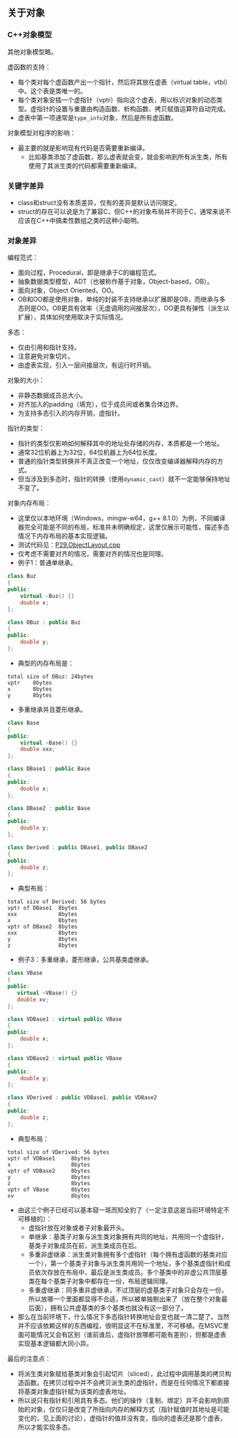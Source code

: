 ## 关于对象

### C++对象模型

其他对象模型略。

虚函数的支持：
- 每个类对每个虚函数产出一个指针，然后将其放在虚表（virtual table，vtbl）中。这个表是类唯一的。
- 每个类对象安插一个虚指针（vptr）指向这个虚表，用以标识对象的动态类型。虚指针的设置与重置由构造函数、析构函数、拷贝赋值运算符自动完成。
- 虚表中第一项通常是`type_info`对象，然后是所有虚函数。

对象模型对程序的影响：
- 最主要的就是影响现有代码是否需要重新编译。
    - 比如基类添加了虚函数，那么虚表就会变，就会影响到所有派生类，所有使用了其派生类的代码都需要重新编译。

### 关键字差异

- class和struct没有本质差异，仅有的差异是默认访问限定。
- struct的存在可以说是为了兼容C，但C++的对象布局并不同于C，通常来说不应该在C++中搞柔性数组之类的这种小聪明。

### 对象差异

编程范式：
- 面向过程，Procedural，即是继承于C的编程范式。
- 抽象数据类型模型，ADT（也被称作基于对象，Object-based，OB）。
- 面向对象，Object Oriented，OO。
- OB和OO都是使用对象，单纯的封装不支持继承以扩展即是OB，而继承与多态则是OO。OB更具有效率（无虚调用的间接层次），OO更具有弹性（派生以扩展），具体如何使用取决于实际情况。

多态：
- 仅由引用和指针支持。
- 注意避免对象切片。
- 由虚表实现，引入一层间接层次，有运行时开销。

对象的大小：
- 非静态数据成员总大小。
- 对齐加入的padding（填充），位于成员间或者集合体边界。
- 为支持多态引入的内存开销，虚指针。

指针的类型：
- 指针的类型仅影响如何解释其中的地址处存储的内存，本质都是一个地址。
- 通常32位机器上为32位，64位机器上为64位长度。
- 普通的指针类型转换并不真正改变一个地址，仅仅改变编译器解释内存的方式。
- 但当涉及到多态时，指针的转换（使用`dynamic_cast`）就不一定能够保持地址不变了。

对象内存布局：
- 这里仅以本地环境（Windows，mingw-w64，g++ 8.1.0）为例，不同编译器完全可能是不同的布局，标准并未明确规定，这里仅展示可能性，描述多态情况下内存布局的基本实现逻辑。
- 测试代码见：[P29.ObjectLayout.cpp](P29.ObjectLayout.cpp)
- 仅考虑不需要对齐的情况，需要对齐的情况也是同理。
- 例子1：普通单继承。
```C++
class Buz
{
public:
    virtual ~Buz() {}
    double x;
};

class DBuz : public Buz
{
public:
    double y;
};
```
- 典型的内存布局是：
```
total size of DBuz: 24bytes
vptr    8bytes
x       8bytes
y       8bytes
```
- 多重继承并且菱形继承。
```C++
class Base
{
public:
    virtual ~Base() {}
    double xxx;
};

class DBase1 : public Base
{
public:
    double x;
};

class DBase2 : public Base
{
public:
    double y;
};

class Derived : public DBase1, public DBase2
{
public:
    double z;
};
```
- 典型布局：
```
total size of Derived: 56 bytes
vptr of DBase1  8bytes
xxx             8bytes
x               8bytes
vptr of DBase2  8bytes
xxx             8bytes
y               8bytes
z               8bytes
```
- 例子3：多重继承，菱形继承，公共基类虚继承。
```C++
class VBase
{
public:
   virtual ~VBase() {}
   double xv;
};

class VDBase1 : virtual public VBase
{
public:
    double x;
};

class VDBase2 : virtual public VBase
{
public:
    double y;
};

class VDerived : public VDBase1, public VDBase2
{
public:
    double z;
};
```
- 典型布局：
```
total size of VDerived: 56 bytes
vptr of VDBase1     8bytes
x                   8bytes
vptr of VDBase2     8bytes
y                   8bytes
z                   8bytes
vptr of VBase       8bytes
xv                  8bytes
```
- 由这三个例子已经可以基本窥一斑而知全豹了（一定注意这是当前环境特定不可移植的）：
    - 虚指针放在对象或者子对象最开头。
    - 单继承：基类子对象与派生类对象拥有共同的地址，共用同一个虚指针，基类子对象成员在前，派生类成员在后。
    - 多重非虚继承：派生类对象拥有多个虚指针（每个拥有虚函数的基类对应一个），第一个基类子对象与派生类共用同一个地址，多个基类虚指针和成员依次存放在布局中，最后是派生类成员。多个基类中的非虚公共顶层基类在每个基类子对象中都存在一份，布局逻辑同理。
    - 多重虚继承：同多重非虚继承，不过顶层的虚基类子对象只会存在一份，所以放哪一个里面都显得不合适，所以被单独剔出来了（放在整个对象最后面），拥有公共虚基类的多个基类也就没有这一部分了。
- 那么在当前环境下，什么情况下多态指针转换地址会变也就一清二楚了。当然并不应该依赖这样的东西编程，很明显这不在标准里，不可移植。在MSVC里面可能情况又会有区别（谁前谁后，虚指针放哪都可能有差别），但都是虚表实现基本逻辑都大同小异。

最后的注意点：
- 将派生类对象赋给基类对象会引起切片（sliced），此过程中调用基类的拷贝构造函数。在拷贝过程中并不会拷贝派生类的虚指针，而是在任何情况下都直接将基类对象虚指针赋为该类的虚表地址。
- 所以说只有指针和引用具有多态。他们的操作（复制、绑定）并不会影响到原始的对象，仅仅只是改变了所指向内存的解释方式（指针赋值时其地址是可能变化的，见上面的讨论），虚指针的值并没有变，指向的虚表还是那个虚表，所以才能实现多态。

